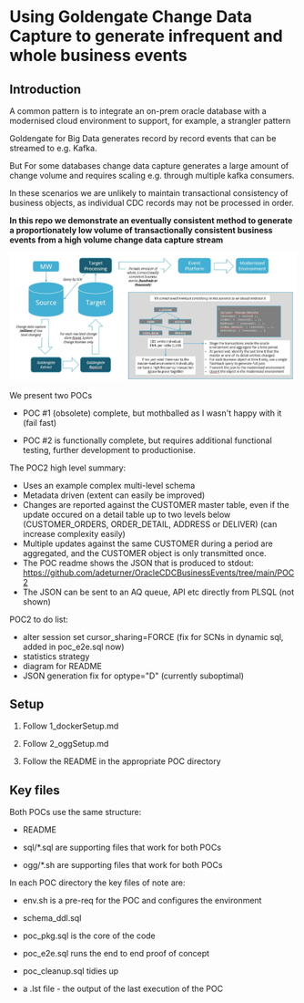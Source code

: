 
# Using Goldengate Change Data Capture to generate infrequent and whole business events

## Introduction

A common pattern is to integrate an on-prem oracle database with a modernised cloud environment to support, for example, a strangler pattern

Goldengate for Big Data generates record by record events that can be streamed to e.g. Kafka.  

But For some databases change data capture generates a large amount of change volume and requires scaling e.g. through multiple kafka consumers.

In these scenarios we are unlikely to maintain transactional consistency of business objects, as individual CDC records may not be processed in order.

**In this repo we demonstrate an eventually consistent method to generate a proportionately low volume of transactionally consistent business events from a high volume change data capture stream**


![Overview](/Overview.JPG "Overview of approach")

We present two POCs

- POC #1 (obsolete) complete, but mothballed as I wasn't happy with it (fail fast)

- POC #2 is functionally complete, but requires additional functional testing, further development to productionise.  

The POC2 high level summary: 

- Uses an example complex multi-level schema
- Metadata driven (extent can easily be improved)
- Changes are reported against the CUSTOMER master table, even if the update occured on a detail table up to two levels below (CUSTOMER_ORDERS, ORDER_DETAIL, ADDRESS or DELIVER) (can increase complexity easily)
- Multiple updates against the same CUSTOMER during a period are aggregated, and the CUSTOMER object is only transmitted once.
- The POC readme shows the JSON that is produced to stdout: https://github.com/adeturner/OracleCDCBusinessEvents/tree/main/POC2
- The JSON can be sent to an AQ queue, API etc directly from PLSQL (not shown)

POC2 to do list:

- alter session set cursor_sharing=FORCE (fix for SCNs in dynamic sql, added in poc_e2e.sql now)
- statistics strategy
- diagram for README
- JSON generation fix for optype="D" (currently suboptimal)

## Setup

1. Follow 1_dockerSetup.md

2. Follow 2_oggSetup.md

3. Follow the README in the appropriate POC directory

## Key files

Both POCs use the same structure:

- README

- sql/*.sql are supporting files that work for both POCs

- ogg/*.sh are supporting files that work for both POCs

In each POC directory the key files of note are:

- env.sh is a pre-req for the POC and configures the environment

- schema_ddl.sql

- poc_pkg.sql is the core of the code

- poc_e2e.sql runs the end to end proof of concept

- poc_cleanup.sql tidies up

- a .lst file - the output of the last execution of the POC